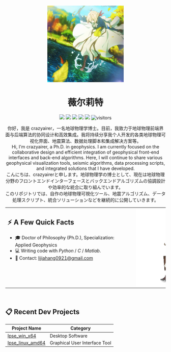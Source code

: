 <p align="center">
  <img src="https://raw.githubusercontent.com/crazyairer/crazyairer/main/icon/avatar.jpg" width="240" />
</p>
<h1 align="center">薇尔莉特</h1>

<p align="center">
  <img src="https://img.shields.io/badge/crazyairer-000000?style=flat-square&logo=github" />
  <img src="https://img.shields.io/badge/Windows-0078D6?style=flat-square&logo=windows&logoColor=white" />
  <img src="https://img.shields.io/badge/Linux-orange?style=flat-square&logo=linux" />
  <img src="https://img.shields.io/badge/Python-3CB371?style=flat-square&logo=python&logoColor=white" />
  <img src="https://img.shields.io/badge/Matlab-0076A8?style=flat-square&logo=mathworks&logoColor=white" />
  <img src="https://visitor-badge.laobi.icu/badge?page_id=crazyairer.crazyairer" alt="visitors"/>
</p>

<p align="center">
你好，我是 crazyairer，一名地球物理学博士。目前，我致力于地球物理前端界面与后端算法的协同设计和高效集成。我将持续分享我个人开发的各类地球物理可视化界面、地震算法、数据处理脚本和集成解决方案等。<br>
Hi, I'm crazyairer, a Ph.D. in geophysics. I am currently focused on the collaborative design and efficient integration of geophysical front-end interfaces and back-end algorithms. Here, I will continue to share various geophysical visualization tools, seismic algorithms, data processing scripts, and integrated solutions that I have developed.<br>
こんにちは、crazyairerと申します。地球物理学の博士として、現在は地球物理分野のフロントエンドインターフェースとバックエンドアルゴリズムの協調設計や効率的な統合に取り組んでいます。<br>
このリポジトリでは、自作の地球物理可視化ツール、地震アルゴリズム、データ処理スクリプト、統合ソリューションなどを継続的に公開していきます。
</p>

<table>
  <tr>
    <!-- 左侧内容 -->
    <td style="vertical-align:top; min-width:350px;">
      <h2>⚡ A Few Quick Facts</h2>
      <ul>
        <li>🎓 Doctor of Philosophy (Ph.D.), Specialization: Applied Geophysics</li>
        <li>💻 Writing code with <em>Python</em> / <em>C</em> / <em>Matlab</em>.</li>
        <li>📨 Contact: <a href="mailto:lijiahang0921@gmail.com">lijiahang0921@gmail.com</a></li>
      </ul>
    </td>
    <!-- 右侧人物图，宽度可调整 -->
    <td style="vertical-align:top; text-align:right; min-width:220px;">
      <img src="https://raw.githubusercontent.com/crazyairer/crazyairer/main/icon/right_pic.png" width="180"/>
    </td>
  </tr>
</table>

<br>

## 📋 Recent Dev Projects

| Project Name              | Category                      |
|---------------------------|-------------------------------|
| [Ipse_win_x64](#)         | Desktop Software              |
| [Ipse_linux_amd64](#)     | Graphical User Interface Tool |
